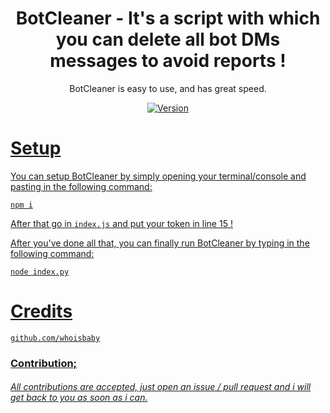 <h1 align="center">
    BotCleaner - It's a script with which you can delete all bot DMs messages to avoid reports !
</h1>

<p align="center">
	BotCleaner is easy to use, and has great speed.
</p>

<p align="center">
	<a href="https://deno.land" target="_blank">
    	<img src="https://img.shields.io/badge/Version-1.0.0-7DCDE3?style=for-the-badge" alt="Version">
</p>
	

# Setup
	
You can setup BotCleaner by simply opening your terminal/console and pasting in the following command:
```
npm i
```
After that go in `index.js` and put your token in line 15 !

After you've done all that, you can finally run BotCleaner by typing in the following command:
```
node index.py
```

# Credits
```
github.com/whoisbaby
```

### Contribution;
###### All contributions are accepted, just open an issue / pull request and i will get back to you as soon as i can.
 